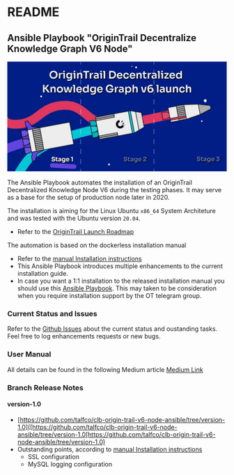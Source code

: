 # README 

##  Ansible Playbook "OriginTrail Decentralize Knowledge Graph V6 Node"

![pic1](docs/origintrail-launch.jpeg)

The Ansible Playbook automates the installation of an OriginTrail Decentralized 
Knowledge Node V6 during the testing phases. It may serve as a base for the setup of 
production node later in 2020. 

The installation is aiming for the Linux Ubuntu `x86_64` System Architeture and was tested with 
the Ubuntu version `20.04`.

* Refer to the [OriginTrail Launch Roadmap](https://medium.com/origintrail/launching-the-origintrail-v6-stages-explained-3997797d44c0)

The automation is based on the dockerless installation manual

* Refer to the [manual Installation instructions](https://docs.origintrail.io/dkg-v6-upcoming-version/setup-instructions-dockerless)
* This Ansible Playbook introduces multiple enhancements to the current installation guide. 
* In case you want a 1:1 installation to the released installation manual you should use this [Ansible Playbook](https://github.com/calr0x/OT-KwallaBetaInstalla). This may taken to be consideration when you require installation support by the OT telegram group.

### Current Status and Issues

Refer to the [Github Issues](https://github.com/talfco/clb-origin-trail-v6-node-ansible/issues/) about the current 
status and oustanding tasks. Feel free to log enhancements requests or new bugs.

### User Manual

All details can be found in the following Medium article [Medium Link](https://medium.cloudburo.net/hello-origin-trail-1-cost-effective-cloud-deployment-of-a-dkg-v6-node-d81f26362906?source=friends_link&sk=ef259f78bdf9ba69cbb47f26c945b64a)

### Branch Release Notes

#### version-1.0

* [https://github.com/talfco/clb-origin-trail-v6-node-ansible/tree/version-1.0]([https://github.com/talfco/clb-origin-trail-v6-node-ansible/tree/version-1.0[https://github.com/talfco/clb-origin-trail-v6-node-ansible/tree/version-1.0)
* Outstanding points, according to [manual Installation instructions](https://docs.origintrail.io/dkg-v6-upcoming-version/setup-instructions-dockerless)
  * SSL configuration
  * MySQL logging configuration
